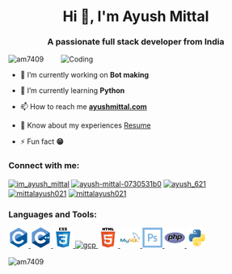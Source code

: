 
<h1 align="center">Hi 👋, I'm Ayush Mittal</h1>
<h3 align="center">A passionate full stack developer from India</h3>
<img align="right" alt="Coding" width="400" src="https://user-images.githubusercontent.com/55389276/140866485-8fb1c876-9a8f-4d6a-98dc-08c4981eaf70.gif">
<p align="left"> <img src="https://komarev.com/ghpvc/?username=am7409&label=Profile%20views&color=0e75b6&style=flat" alt="am7409" /> </p>

- 🔭 I’m currently working on **Bot making**

- 🌱 I’m currently learning **Python**

- 📫 How to reach me [**ayushmittal.com**](https://ayushmittal.netlify.app)

- 📄 Know about my experiences [Resume](https://drive.google.com/file/d/1pgP82BkTmTYOHHABvF81bAj18O9YiOe3/view?usp=share_link)

- ⚡ Fun fact **😁**

<h3 align="left">Connect with me:</h3>
<p align="left">
<a href="https://twitter.com/im_ayush_mittal" target="blank"><img align="center" src="https://raw.githubusercontent.com/rahuldkjain/github-profile-readme-generator/master/src/images/icons/Social/twitter.svg" alt="im_ayush_mittal" height="30" width="40" /></a>
  <a href="https://linkedin.com/in/ayush-mittal-0730531b0" target="blank"><img align="center" src="https://raw.githubusercontent.com/rahuldkjain/github-profile-readme-generator/master/src/images/icons/Social/linked-in-alt.svg" alt="ayush-mittal-0730531b0" height="30" width="40" /></a>
<a href="https://www.codechef.com/users/ayush_621" target="blank"><img align="center" src="https://cdn.jsdelivr.net/npm/simple-icons@3.1.0/icons/codechef.svg" alt="ayush_621" height="30" width="40" /></a>
<a href="https://www.leetcode.com/mittalayush021" target="blank"><img align="center" src="https://raw.githubusercontent.com/rahuldkjain/github-profile-readme-generator/master/src/images/icons/Social/leet-code.svg" alt="mittalayush021" height="30" width="40" /></a>
<a href="https://auth.geeksforgeeks.org/user/mittalayush021" target="blank"><img align="center" src="https://raw.githubusercontent.com/rahuldkjain/github-profile-readme-generator/master/src/images/icons/Social/geeks-for-geeks.svg" alt="mittalayush021" height="30" width="40" /></a>
</p>

<h3 align="left">Languages and Tools:</h3>
<p align="left"> <a href="https://www.cprogramming.com/" target="_blank" rel="noreferrer"> <img src="https://raw.githubusercontent.com/devicons/devicon/master/icons/c/c-original.svg" alt="c" width="40" height="40"/> </a> <a href="https://www.w3schools.com/cpp/" target="_blank" rel="noreferrer"> <img src="https://raw.githubusercontent.com/devicons/devicon/master/icons/cplusplus/cplusplus-original.svg" alt="cplusplus" width="40" height="40"/> </a> <a href="https://www.w3schools.com/css/" target="_blank" rel="noreferrer"> <img src="https://raw.githubusercontent.com/devicons/devicon/master/icons/css3/css3-original-wordmark.svg" alt="css3" width="40" height="40"/> </a> <a href="https://cloud.google.com" target="_blank" rel="noreferrer"> <img src="https://www.vectorlogo.zone/logos/google_cloud/google_cloud-icon.svg" alt="gcp" width="40" height="40"/> </a> <a href="https://www.w3.org/html/" target="_blank" rel="noreferrer"> <img src="https://raw.githubusercontent.com/devicons/devicon/master/icons/html5/html5-original-wordmark.svg" alt="html5" width="40" height="40"/> </a> <a href="https://www.mysql.com/" target="_blank" rel="noreferrer"> <img src="https://raw.githubusercontent.com/devicons/devicon/master/icons/mysql/mysql-original-wordmark.svg" alt="mysql" width="40" height="40"/> </a> <a href="https://www.photoshop.com/en" target="_blank" rel="noreferrer"> <img src="https://raw.githubusercontent.com/devicons/devicon/master/icons/photoshop/photoshop-line.svg" alt="photoshop" width="40" height="40"/> </a> <a href="https://www.php.net" target="_blank" rel="noreferrer"> <img src="https://raw.githubusercontent.com/devicons/devicon/master/icons/php/php-original.svg" alt="php" width="40" height="40"/> </a> <a href="https://www.python.org" target="_blank" rel="noreferrer"> <img src="https://raw.githubusercontent.com/devicons/devicon/master/icons/python/python-original.svg" alt="python" width="40" height="40"/> </a> </p>

<p><img align="center" src="https://github-readme-stats.vercel.app/api/top-langs?username=am7409&show_icons=true&locale=en&layout=compact" alt="am7409" /></p>
